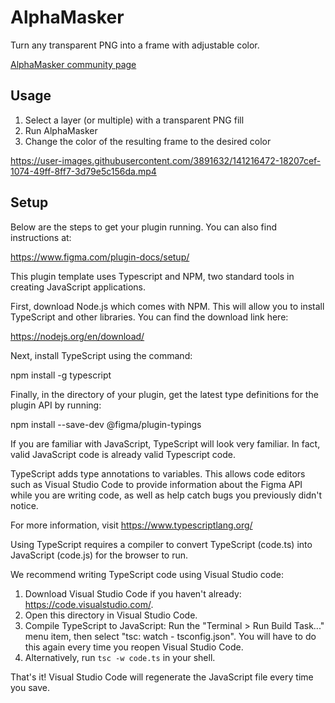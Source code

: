 # AlphaMasker

Turn any transparent PNG into a frame with adjustable color.

[AlphaMasker community page](https://www.figma.com/community/plugin/1037409015041360290/AlphaMasker)

## Usage

1. Select a layer (or multiple) with a transparent PNG fill
1. Run AlphaMasker
1. Change the color of the resulting frame to the desired color


https://user-images.githubusercontent.com/3891632/141216472-18207cef-1074-49ff-8ff7-3d79e5c156da.mp4


## Setup

Below are the steps to get your plugin running. You can also find instructions at:

  https://www.figma.com/plugin-docs/setup/

This plugin template uses Typescript and NPM, two standard tools in creating JavaScript applications.

First, download Node.js which comes with NPM. This will allow you to install TypeScript and other
libraries. You can find the download link here:

  https://nodejs.org/en/download/

Next, install TypeScript using the command:

  npm install -g typescript

Finally, in the directory of your plugin, get the latest type definitions for the plugin API by running:

  npm install --save-dev @figma/plugin-typings

If you are familiar with JavaScript, TypeScript will look very familiar. In fact, valid JavaScript code
is already valid Typescript code.

TypeScript adds type annotations to variables. This allows code editors such as Visual Studio Code
to provide information about the Figma API while you are writing code, as well as help catch bugs
you previously didn't notice.

For more information, visit https://www.typescriptlang.org/

Using TypeScript requires a compiler to convert TypeScript (code.ts) into JavaScript (code.js)
for the browser to run.

We recommend writing TypeScript code using Visual Studio code:

1. Download Visual Studio Code if you haven't already: https://code.visualstudio.com/.
1. Open this directory in Visual Studio Code.
1. Compile TypeScript to JavaScript: Run the "Terminal > Run Build Task..." menu item,
    then select "tsc: watch - tsconfig.json". You will have to do this again every time
    you reopen Visual Studio Code.
1. Alternatively, run `tsc -w code.ts` in your shell.

That's it! Visual Studio Code will regenerate the JavaScript file every time you save.

